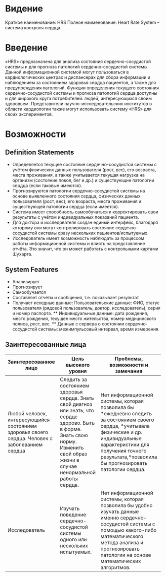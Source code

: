 # Видение
Краткое наименование: HRS
Полное наименование: Heart Rate System – система контроля сердца.
# Введение
«HRS» предназначена для анализа состояния сердечно-сосудистой системы и для прогноза патологий сердечно-сосудистой системы. Данной информационной системой могут пользоваться в кардиологических центрах и диспансерах для сбора информации и наблюдением за состоянием здоровья сердца пациентов, а также для предупреждения патологий. Функции определения текущего состояния сердечно-сосудистой системы и прогноза патологий сердца доступны и для широкого круга потребителей: людей, интересующихся своим здоровьем. Представители научно-исследовательских институтов в области кардиологии также могут использовать систему «HRS» для своих экспериментов.
# Возможности
## Definition Statements
*	Определяется текущее состояние сердечно-сосудистой системы с учётом физических данных пользователя (рост, вес), его возраста, места проживания, а также учитывается текущая нагрузка на организм (состояние покоя, бег и др.) и существующие патологии сердца (если таковые имеются).
*	Прогнозируются патологии сердечно-сосудистой системы на основе выявленного состояния сердца, физических данных пользователя (рост, вес), его возраста, места проживания и существующей патологии сердца (если имеется).
*	Система имеет способность самообучаться и корректировать свои результаты с учётом индивидуальных показаний пациента.
*	Для доктора и исследователя создан единый интерфейс, благодаря которому они могут контролировать состояние сердечно-сосудистой системы сразу нескольких пациентов/испытуемых. 
*	Исследователь имеет возможность наблюдать за процессом работы информационной системы и влиять на представление отчёта. Это значит, что он может работать с контрольными картами Шухарта.
## System Features
*	Анализирует
*	Прогнозирует
*	Самообучается
*	Составляет отчёты и сообщения, т.е. показывает результат
*	Получает исходные данные:
	Пользовательские данные: ФИО, статус пользователя (рядовой пользователь, доктор, исследователь), серия и номер паспорта.
**	Индивидуальные данные: дата рождения, место рождения, текущее место жительства, номер медицинского полиса, рост, вес.
**	Данные с сервера о состоянии сердечно-сосудистой системы: межимпульсовый интервал, время измерения.
## Заинтересованные лица
Заинтересованное лицо|	Цель высокого уровня|	Проблемы, возможности и замечания|	Текущие решения
------|-----------|-------|-----------
Любой человек, интересующийся состоянием здоровья своего сердца. Человек с заболеванием сердца |Следить за состоянием здоровья сердца. Знать свой диагноз или знать, что сердце здорово. Быть в форме. Знать свою норму. Изменить свой образ жизни в случае ненормальной работы сердца. |Нет информационной системы, которая позволила бы *ежедневно следить за состоянием своего сердца, *учитывала физические и др. индивидуальные характеристики для получения точного результата,*позволила бы прогнозировать патологии сердца.| Электронные таблицы и диаграммы, графики в Exel. Человек сам ставит себе диагноз на основе своих знаний, порой некомпетентных. Диагноз и прогноз осуществляет эксперт – доктор в больнице.
Исследователь|Изучать поведение сердечно-сосудистой системы одного или нескольких испытуемых.|Нет информационной системы, которая позволила бы удобно изучать данные именно сердечно-сосудистой системы с помощью какого-либо математического метода анализа и прогнозировать патологии на основе математических алгоритмов.|SPSS, Statistica, Matlab, Mathcad, Stata, Exel


